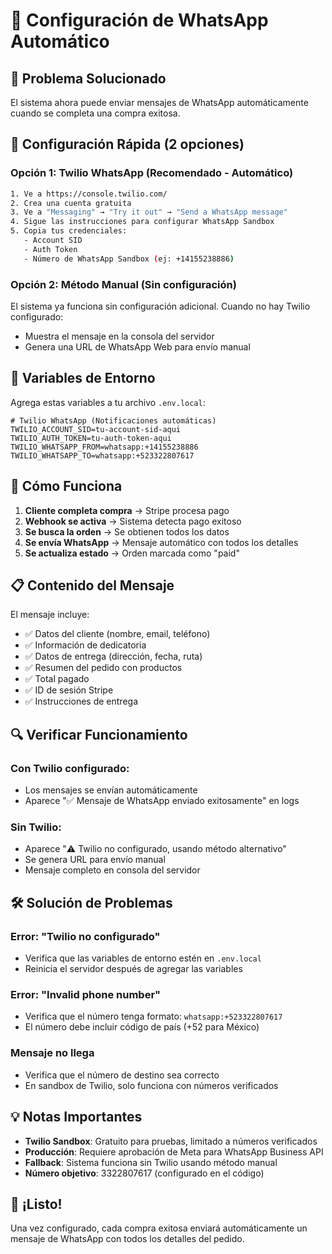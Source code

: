# 📱 Configuración de WhatsApp Automático

## 🎯 Problema Solucionado
El sistema ahora puede enviar mensajes de WhatsApp automáticamente cuando se completa una compra exitosa.

## 🔧 Configuración Rápida (2 opciones)

### Opción 1: Twilio WhatsApp (Recomendado - Automático)
```bash
1. Ve a https://console.twilio.com/
2. Crea una cuenta gratuita
3. Ve a "Messaging" → "Try it out" → "Send a WhatsApp message"
4. Sigue las instrucciones para configurar WhatsApp Sandbox
5. Copia tus credenciales:
   - Account SID
   - Auth Token
   - Número de WhatsApp Sandbox (ej: +14155238886)
```

### Opción 2: Método Manual (Sin configuración)
El sistema ya funciona sin configuración adicional. Cuando no hay Twilio configurado:
- Muestra el mensaje en la consola del servidor
- Genera una URL de WhatsApp Web para envío manual

## 📝 Variables de Entorno

Agrega estas variables a tu archivo `.env.local`:

```env
# Twilio WhatsApp (Notificaciones automáticas)
TWILIO_ACCOUNT_SID=tu-account-sid-aqui
TWILIO_AUTH_TOKEN=tu-auth-token-aqui
TWILIO_WHATSAPP_FROM=whatsapp:+14155238886
TWILIO_WHATSAPP_TO=whatsapp:+523322807617
```

## 🚀 Cómo Funciona

1. **Cliente completa compra** → Stripe procesa pago
2. **Webhook se activa** → Sistema detecta pago exitoso
3. **Se busca la orden** → Se obtienen todos los datos
4. **Se envía WhatsApp** → Mensaje automático con todos los detalles
5. **Se actualiza estado** → Orden marcada como "paid"

## 📋 Contenido del Mensaje

El mensaje incluye:
- ✅ Datos del cliente (nombre, email, teléfono)
- ✅ Información de dedicatoria
- ✅ Datos de entrega (dirección, fecha, ruta)
- ✅ Resumen del pedido con productos
- ✅ Total pagado
- ✅ ID de sesión Stripe
- ✅ Instrucciones de entrega

## 🔍 Verificar Funcionamiento

### Con Twilio configurado:
- Los mensajes se envían automáticamente
- Aparece "✅ Mensaje de WhatsApp enviado exitosamente" en logs

### Sin Twilio:
- Aparece "⚠️ Twilio no configurado, usando método alternativo"
- Se genera URL para envío manual
- Mensaje completo en consola del servidor

## 🛠️ Solución de Problemas

### Error: "Twilio no configurado"
- Verifica que las variables de entorno estén en `.env.local`
- Reinicia el servidor después de agregar las variables

### Error: "Invalid phone number"
- Verifica que el número tenga formato: `whatsapp:+523322807617`
- El número debe incluir código de país (+52 para México)

### Mensaje no llega
- Verifica que el número de destino sea correcto
- En sandbox de Twilio, solo funciona con números verificados

## 💡 Notas Importantes

- **Twilio Sandbox**: Gratuito para pruebas, limitado a números verificados
- **Producción**: Requiere aprobación de Meta para WhatsApp Business API
- **Fallback**: Sistema funciona sin Twilio usando método manual
- **Número objetivo**: 3322807617 (configurado en el código)

## 🎉 ¡Listo!

Una vez configurado, cada compra exitosa enviará automáticamente un mensaje de WhatsApp con todos los detalles del pedido.
